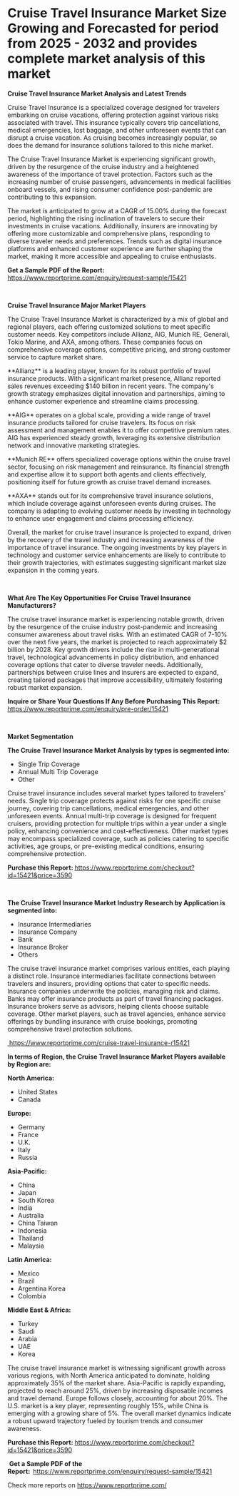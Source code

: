 <p><h1>Cruise Travel Insurance Market Size Growing and Forecasted for period from 2025 - 2032 and provides complete market analysis of this market</h1></p><p><strong>Cruise Travel Insurance Market Analysis and Latest Trends</strong></p>
<p><p>Cruise Travel Insurance is a specialized coverage designed for travelers embarking on cruise vacations, offering protection against various risks associated with travel. This insurance typically covers trip cancellations, medical emergencies, lost baggage, and other unforeseen events that can disrupt a cruise vacation. As cruising becomes increasingly popular, so does the demand for insurance solutions tailored to this niche market.</p><p>The Cruise Travel Insurance Market is experiencing significant growth, driven by the resurgence of the cruise industry and a heightened awareness of the importance of travel protection. Factors such as the increasing number of cruise passengers, advancements in medical facilities onboard vessels, and rising consumer confidence post-pandemic are contributing to this expansion.</p><p>The market is anticipated to grow at a CAGR of 15.00% during the forecast period, highlighting the rising inclination of travelers to secure their investments in cruise vacations. Additionally, insurers are innovating by offering more customizable and comprehensive plans, responding to diverse traveler needs and preferences. Trends such as digital insurance platforms and enhanced customer experience are further shaping the market, making it more accessible and appealing to cruise enthusiasts.</p></p>
<p><strong>Get a Sample PDF of the Report:&nbsp;</strong> <a href="https://www.reportprime.com/enquiry/request-sample/15421?utm_campaign=3192&utm_medium=2&utm_source=Github&utm_content=ia&utm_term=20032025&utm_id=cruise-travel-insurance">https://www.reportprime.com/enquiry/request-sample/15421</a></p>
<p>&nbsp;</p>
<p><strong>Cruise Travel Insurance Major Market Players</strong></p>
<p><p>The Cruise Travel Insurance Market is characterized by a mix of global and regional players, each offering customized solutions to meet specific customer needs. Key competitors include Allianz, AIG, Munich RE, Generali, Tokio Marine, and AXA, among others. These companies focus on comprehensive coverage options, competitive pricing, and strong customer service to capture market share.</p><p>**Allianz** is a leading player, known for its robust portfolio of travel insurance products. With a significant market presence, Allianz reported sales revenues exceeding $140 billion in recent years. The company's growth strategy emphasizes digital innovation and partnerships, aiming to enhance customer experience and streamline claims processing.</p><p>**AIG** operates on a global scale, providing a wide range of travel insurance products tailored for cruise travelers. Its focus on risk assessment and management enables it to offer competitive premium rates. AIG has experienced steady growth, leveraging its extensive distribution network and innovative marketing strategies.</p><p>**Munich RE** offers specialized coverage options within the cruise travel sector, focusing on risk management and reinsurance. Its financial strength and expertise allow it to support both agents and clients effectively, positioning itself for future growth as cruise travel demand increases.</p><p>**AXA** stands out for its comprehensive travel insurance solutions, which include coverage against unforeseen events during cruises. The company is adapting to evolving customer needs by investing in technology to enhance user engagement and claims processing efficiency.</p><p>Overall, the market for cruise travel insurance is projected to expand, driven by the recovery of the travel industry and increasing awareness of the importance of travel insurance. The ongoing investments by key players in technology and customer service enhancements are likely to contribute to their growth trajectories, with estimates suggesting significant market size expansion in the coming years.</p></p>
<p>&nbsp;</p>
<p><strong>What Are The Key Opportunities For Cruise Travel Insurance Manufacturers?</strong></p>
<p><p>The cruise travel insurance market is experiencing notable growth, driven by the resurgence of the cruise industry post-pandemic and increasing consumer awareness about travel risks. With an estimated CAGR of 7-10% over the next five years, the market is projected to reach approximately $2 billion by 2028. Key growth drivers include the rise in multi-generational travel, technological advancements in policy distribution, and enhanced coverage options that cater to diverse traveler needs. Additionally, partnerships between cruise lines and insurers are expected to expand, creating tailored packages that improve accessibility, ultimately fostering robust market expansion.</p></p>
<p><strong>Inquire or Share Your Questions If Any Before Purchasing This Report:</strong> <a href="https://www.reportprime.com/enquiry/pre-order/15421?utm_campaign=3192&utm_medium=2&utm_source=Github&utm_content=ia&utm_term=20032025&utm_id=cruise-travel-insurance">https://www.reportprime.com/enquiry/pre-order/15421</a></p>
<p>&nbsp;</p>
<p><strong>Market Segmentation</strong></p>
<p><strong>The Cruise Travel Insurance Market Analysis by types is segmented into:</strong></p>
<p><ul><li>Single Trip Coverage</li><li>Annual Multi Trip Coverage</li><li>Other</li></ul></p>
<p><p>Cruise travel insurance includes several market types tailored to travelers' needs. Single trip coverage protects against risks for one specific cruise journey, covering trip cancellations, medical emergencies, and other unforeseen events. Annual multi-trip coverage is designed for frequent cruisers, providing protection for multiple trips within a year under a single policy, enhancing convenience and cost-effectiveness. Other market types may encompass specialized coverage, such as policies catering to specific activities, age groups, or pre-existing medical conditions, ensuring comprehensive protection.</p></p>
<p><strong>Purchase this Report:&nbsp;</strong><a href="https://www.reportprime.com/checkout?id=15421&price=3590&utm_campaign=3192&utm_medium=2&utm_source=Github&utm_content=ia&utm_term=20032025&utm_id=cruise-travel-insurance">https://www.reportprime.com/checkout?id=15421&price=3590</a></p>
<p>&nbsp;</p>
<p><strong>The Cruise Travel Insurance Market Industry Research by Application is segmented into:</strong></p>
<p><ul><li>Insurance Intermediaries</li><li>Insurance Company</li><li>Bank</li><li>Insurance Broker</li><li>Others</li></ul></p>
<p><p>The cruise travel insurance market comprises various entities, each playing a distinct role. Insurance intermediaries facilitate connections between travelers and insurers, providing options that cater to specific needs. Insurance companies underwrite the policies, managing risk and claims. Banks may offer insurance products as part of travel financing packages. Insurance brokers serve as advisors, helping clients choose suitable coverage. Other market players, such as travel agencies, enhance service offerings by bundling insurance with cruise bookings, promoting comprehensive travel protection solutions.</p></p>
<p><a href="https://www.reportprime.com/cruise-travel-insurance-r15421?utm_campaign=3192&utm_medium=2&utm_source=Github&utm_content=ia&utm_term=20032025&utm_id=cruise-travel-insurance">&nbsp;https://www.reportprime.com/cruise-travel-insurance-r15421</a></p>
<p><strong>In terms of Region, the Cruise Travel Insurance Market Players available by Region are:</strong></p>
<p>
    <p> <strong> North America: </strong>
        <ul>
            <li>United States</li>
            <li>Canada</li>
        </ul>
        </p> 
    <p> <strong> Europe: </strong>
        <ul>
            <li>Germany</li>
            <li>France</li>
            <li>U.K.</li>
            <li>Italy</li>
            <li>Russia</li>
        </ul>
        </p> 
    <p> <strong> Asia-Pacific: </strong>
        <ul>
            <li>China</li>
            <li>Japan</li>
            <li>South Korea</li>
            <li>India</li>
            <li>Australia</li>
            <li>China Taiwan</li>
            <li>Indonesia</li>
            <li>Thailand</li>
            <li>Malaysia</li>
        </ul>
        </p> 
    <p> <strong> Latin America: </strong>
        <ul>
            <li>Mexico</li>
            <li>Brazil</li>
            <li>Argentina Korea</li>
            <li>Colombia</li>
        </ul>
        </p> 
    <p> <strong> Middle East & Africa: </strong>
        <ul>
            <li>Turkey</li>
            <li>Saudi</li>
            <li>Arabia</li>
            <li>UAE</li>
            <li>Korea</li>
        </ul>
    </p>
    </p>
<p><p>The cruise travel insurance market is witnessing significant growth across various regions, with North America anticipated to dominate, holding approximately 35% of the market share. Asia-Pacific is rapidly expanding, projected to reach around 25%, driven by increasing disposable incomes and travel demand. Europe follows closely, accounting for about 20%. The U.S. market is a key player, representing roughly 15%, while China is emerging with a growing share of 5%. The overall market dynamics indicate a robust upward trajectory fueled by tourism trends and consumer awareness.</p></p>
<p><strong>Purchase this Report: </strong><a href="https://www.reportprime.com/checkout?id=15421&price=3590&utm_campaign=3192&utm_medium=2&utm_source=Github&utm_content=ia&utm_term=20032025&utm_id=cruise-travel-insurance">https://www.reportprime.com/checkout?id=15421&price=3590</a></p>
<p>&nbsp;<strong>Get a Sample PDF of the Report:&nbsp;&nbsp;</strong><a href="https://www.reportprime.com/enquiry/request-sample/15421?utm_campaign=3192&utm_medium=2&utm_source=Github&utm_content=ia&utm_term=20032025&utm_id=cruise-travel-insurance">https://www.reportprime.com/enquiry/request-sample/15421</a></p>
<p><strong></strong></p>
<p>Check more reports on <a href="https://www.reportprime.com/?utm_campaign=3192&utm_medium=2&utm_source=Github&utm_content=ia&utm_term=20032025&utm_id=cruise-travel-insurance">https://www.reportprime.com/</a></p>